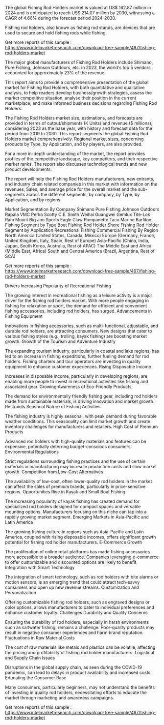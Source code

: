 The global Fishing Rod Holders market is valued at US$ 162.87 million in 2024 and is anticipated to reach US$ 214.07 million by 2030, witnessing a CAGR of 4.66% during the forecast period 2024-2030.

Fishing rod holders, also known as fishing rod stands, are devices that are used to secure and hold fishing rods while fishing.

Get more reports of this sample : https://www.intelmarketresearch.com/download-free-sample/497/fishing-rod-holders-market

The major global manufacturers of Fishing Rod Holders include Shimano, Pure Fishing, Johnson Outdoors, etc. in 2023, the world's top 5 vendors accounted for approximately 23% of the revenue.

This report aims to provide a comprehensive presentation of the global market for Fishing Rod Holders, with both quantitative and qualitative analysis, to help readers develop business/growth strategies, assess the market competitive situation, analyse their position in the current marketplace, and make informed business decisions regarding Fishing Rod Holders.

The Fishing Rod Holders market size, estimations, and forecasts are provided in terms of output/shipments (K Units) and revenue ($ millions), considering 2023 as the base year, with history and forecast data for the period from 2019 to 2030. This report segments the global Fishing Rod Holders market comprehensively. Regional market sizes, concerning products by Type, by Application, and by players, are also provided.

For a more in-depth understanding of the market, the report provides profiles of the competitive landscape, key competitors, and their respective market ranks. The report also discusses technological trends and new product developments.

The report will help the Fishing Rod Holders manufacturers, new entrants, and industry chain related companies in this market with information on the revenues, Sales, and average price for the overall market and the sub-segments across the different segments, by company, by Type, by Application, and by regions.

Market Segmentation By Company
Shimano
Pure Fishing
Johnson Outdoors
Rapala VMC
Perko
Scotty
C.E. Smith
Weihai Guangwei
Gemlux
Tite-Lok
Ram Mount
Big Jon Sports
Eagle Claw
Pompanette
Taco Marine
Barfilon Fishing
Segment by Type
Boat Fishing Rod Holder
Shore Fishing Rod Holder
Segment by Application
Recreational Fishing
Commercial Fishing
By Region
North America (United States, Canada, Mexico)
Europe (Germany, France, United Kingdom, Italy, Spain, Rest of Europe)
Asia-Pacific (China, India, Japan, South Korea, Australia, Rest of APAC)
The Middle East and Africa (Middle East, Africa)
South and Central America (Brazil, Argentina, Rest of SCA)

Get more reports of this sample : https://www.intelmarketresearch.com/download-free-sample/497/fishing-rod-holders-market

Drivers
Increasing Popularity of Recreational Fishing

The growing interest in recreational fishing as a leisure activity is a major driver for the fishing rod holders market. With more people engaging in fishing for relaxation or sport, the demand for efficient and convenient fishing accessories, including rod holders, has surged.
Advancements in Fishing Equipment

Innovations in fishing accessories, such as multi-functional, adjustable, and durable rod holders, are attracting consumers. New designs that cater to various fishing styles (e.g., trolling, kayak fishing) are boosting market growth.
Growth of the Tourism and Adventure Industry

The expanding tourism industry, particularly in coastal and lake regions, has led to an increase in fishing expeditions, further fueling demand for rod holders. Fishing charters and tour operators are investing in quality equipment to enhance customer experiences.
Rising Disposable Income

Increases in disposable income, particularly in developing regions, are enabling more people to invest in recreational activities like fishing and associated gear.
Growing Awareness of Eco-Friendly Products

The demand for environmentally friendly fishing gear, including rod holders made from sustainable materials, is driving innovation and market growth.
Restraints
Seasonal Nature of Fishing Activities

The fishing industry is highly seasonal, with peak demand during favorable weather conditions. This seasonality can limit market growth and create inventory challenges for manufacturers and retailers.
High Cost of Premium Products

Advanced rod holders with high-quality materials and features can be expensive, potentially deterring budget-conscious consumers.
Environmental Regulations

Strict regulations surrounding fishing practices and the use of certain materials in manufacturing may increase production costs and slow market growth.
Competition from Low-Cost Alternatives

The availability of low-cost, often lower-quality rod holders in the market can affect the sales of premium brands, particularly in price-sensitive regions.
Opportunities
Rise in Kayak and Small Boat Fishing

The increasing popularity of kayak fishing has created demand for specialized rod holders designed for compact spaces and versatile mounting options. Manufacturers focusing on this niche can tap into a rapidly growing market segment.
Emerging Markets in Asia-Pacific and Latin America

The growing fishing culture in regions such as Asia-Pacific and Latin America, coupled with rising disposable incomes, offers significant growth potential for fishing rod holder manufacturers.
E-Commerce Growth

The proliferation of online retail platforms has made fishing accessories more accessible to a broader audience. Companies leveraging e-commerce to offer customizable and discounted options are likely to benefit.
Integration with Smart Technology

The integration of smart technology, such as rod holders with bite alarms or motion sensors, is an emerging trend that could attract tech-savvy consumers and open up new revenue streams.
Customization and Personalization

Offering customizable fishing rod holders, such as engraved designs or color options, allows manufacturers to cater to individual preferences and enhance customer loyalty.
Challenges
Durability and Quality Concerns

Ensuring the durability of rod holders, especially in harsh environments such as saltwater fishing, remains a challenge. Poor-quality products may result in negative consumer experiences and harm brand reputation.
Fluctuations in Raw Material Costs

The cost of raw materials like metals and plastics can be volatile, affecting the pricing and profitability of fishing rod holder manufacturers.
Logistical and Supply Chain Issues

Disruptions in the global supply chain, as seen during the COVID-19 pandemic, can lead to delays in product availability and increased costs.
Educating the Consumer Base

Many consumers, particularly beginners, may not understand the benefits of investing in quality rod holders, necessitating efforts to educate the market through marketing and awareness campaigns.

Get more reports of this sample : https://www.intelmarketresearch.com/download-free-sample/497/fishing-rod-holders-market
